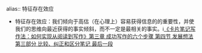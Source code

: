 alias:: 特征存在效应

- 特征存在效应：我们倾向于高估（在心理上）容易获得信息的的重要性，并使我们的思维向最近获得的事实倾斜，而不一定是最相关的事实。​ℹ️[《卡片笔记写作法：如何实现从阅读到写作》第三章 成功写作的六个步骤 第四节 发展想法 第三部分 比较、纠正和区分笔记 最后一段](((63c18911-98af-4aa0-ba70-a1bcf326e6fc)))